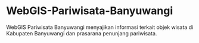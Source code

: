 # WebGIS-Pariwisata-Banyuwangi
WebGIS Pariwisata Banyuwangi menyajikan informasi terkait objek wisata di Kabupaten Banyuwangi dan prasarana penunjang pariwisata.
